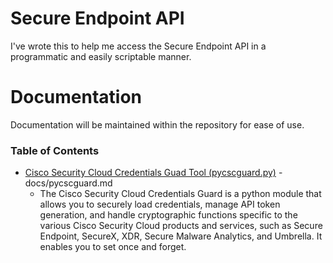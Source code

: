 # Secure Endpoint API 
I've wrote this to help me access the  Secure Endpoint API in a programmatic and easily scriptable manner.

# Documentation
Documentation will be maintained within the repository for ease of use. 

### Table of Contents
* [Cisco Security Cloud Credentials Guad Tool (pycscguard.py)](docs/pycscguard.md) - docs/pycscguard.md
    * The Cisco Security Cloud Credentials Guard is a python module that allows you to securely load credentials, manage API token generation, and handle cryptographic functions specific to the various Cisco Security Cloud products and services, such as Secure Endpoint, SecureX, XDR, Secure Malware Analytics, and Umbrella. It enables you to set once and forget.